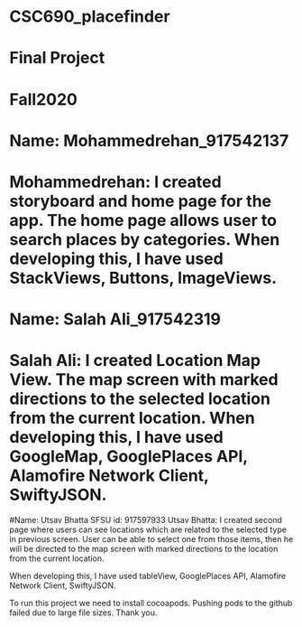 # CSC690_placefinder
# Final Project
# Fall2020 
# Name: Mohammedrehan_917542137

# Mohammedrehan: I created storyboard and home page for the app. The home page allows user to search places by categories. When developing this, I have used StackViews, Buttons, ImageViews.

# Name: Salah Ali_917542319

# Salah Ali: I created Location Map View. The map  screen with marked directions to the selected location from the current location. When developing this, I have used GoogleMap, GooglePlaces API, Alamofire Network Client, SwiftyJSON.

#Name: Utsav Bhatta 
SFSU id: 917597933
 Utsav Bhatta:  I created second page where users can see locations which are related to the selected type in previous screen. User can be able to select one from those items,  then he will be directed to the map  screen with marked directions to the location from the current location.

When developing this, I have used tableView, GooglePlaces API, Alamofire Network Client, SwiftyJSON.

To run this project we need to install cocoapods. Pushing pods to the github failed due to large file sizes.
Thank you.

